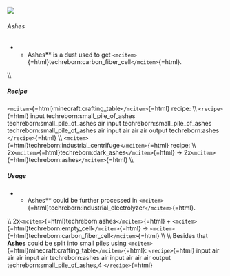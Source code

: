 ![](/mods/techreborn/ashes.png)

###### Ashes

-   -   Ashes** is a dust used to get
        `<mcitem>`{=html}techreborn:carbon_fiber_cell`</mcitem>`{=html}.

\\\\

##### Recipe

`<mcitem>`{=html}minecraft:crafting_table`</mcitem>`{=html} recipe: \\\\
`<recipe>`{=html} input techreborn:small_pile_of_ashes
techreborn:small_pile_of_ashes air input techreborn:small_pile_of_ashes
techreborn:small_pile_of_ashes air input air air air output
techreborn:ashes `</recipe>`{=html} \\\\
`<mcitem>`{=html}techreborn:industrial_centrifuge`</mcitem>`{=html}
recipe: \\\\ 2x`<mcitem>`{=html}techreborn:dark_ashes`</mcitem>`{=html}
-\> 2x`<mcitem>`{=html}techreborn:ashes`</mcitem>`{=html} \\\\

##### Usage

-   -   Ashes** could be further processed in
        `<mcitem>`{=html}techreborn:industrial_electrolyzer`</mcitem>`{=html}.

\\\\ 2x`<mcitem>`{=html}techreborn:ashes`</mcitem>`{=html} +
`<mcitem>`{=html}techreborn:empty_cell`</mcitem>`{=html} -\>
`<mcitem>`{=html}techreborn:carbon_fiber_cell`</mcitem>`{=html} \\\\
\\\\ Besides that **Ashes** could be split into small piles using
`<mcitem>`{=html}minecraft:crafting_table`</mcitem>`{=html}:
`<recipe>`{=html} input air air air input air techreborn:ashes air input
air air air output techreborn:small_pile_of_ashes,4 `</recipe>`{=html}
